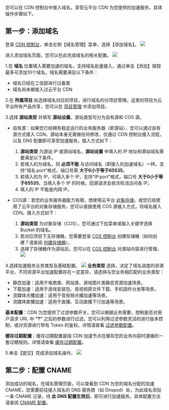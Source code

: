 您可以在 CDN 控制台中接入域名，享受云平台 CDN 为您提供的加速服务，具体操作步骤如下。

## 第一步：添加域名
登录 [CDN 控制台](http://console.tcecqpoc.fsphere.cn/cdn)，单击左侧【域名管理】菜单，选择【添加域名】。
![](http://imgcache.tcecqpoc.fsphere.cn/image/mc.qcloudimg.com/static/img/b1c4623293ce5e4600bd905d5a795622/addhost.png)

进入添加域名页面，您可以在此完成域名的相关配置。
![](http://imgcache.tcecqpoc.fsphere.cn/image/mc.qcloudimg.com/static/img/4a91aee865755eb8a6b3e2fdfd672f88/adddomain.png)

1.在 **域名** 位置填入需要加速的域名，支持域名批量接入，通过单击【添加】按钮最多可添加10个域名。域名需要满足以下条件：
+ 域名已经在工信部进行过备案
+ 域名尚未被接入过云平台 CDN

2.在 **所属项目** 处选择域名对应的项目，进行域名的分项目管理，这里的项目为云平台所有产品共享，您可以在 [项目管理](http://console.tcecqpoc.fsphere.cn/project) 中添加项目。

3.选择 **源站类型** 并填写 **源站设置**。源站类型可分为自有源和 COS 源。
+ 自有源：如果您已经拥有稳定运行的业务服务器（即源站），您可以通过自有源方式接入 CDN。源站本身无需做任何修改，仅通过 CDN 控制台接入流程，以及 DNS 配置即可享受加速服务。接入方式如下：
	1. **源站类型** 为源站 IP 或源站域名，**源站设置** 中填入的 IP 地址和源站域名需要满足以下条件。
	2. 若填入的为域名，则 **必须不能** 与访问域名（即接入的加速域名）一样。支持“域名:port”格式，端口号需 **大于0小于等于65535**。
	3. 若填入的为 IP，可填入多个 IP，支持“IP:port”格式，端口号 **大于0小于等于65535**。当填入多个 IP 的时候，回源请求会依次轮流访问各 IP。
	4. 填入的 IP 不能是内网 IP。

+ COS源：若您的业务服务器能力有限，想使用云平台 [对象存储](/product/cos.html)，或您已经使用了云平台的对象存储服务，您可以直接使用 COS 源接入方式，将域名接入 CDN。接入方式如下：
	1. **源站类型** 为对象存储（COS），您可通过下拉菜单或输入关键字选择 Bucket 的域名。
	2. 若对应项目下无存储桶，您需要登录 [COS 控制台](http://console.tcecqpoc.fsphere.cn/cos) 创建存储桶（如何创建？请查阅 [创建存储桶](/document/product/436/6245#.E5.88.9B.E5.BB.BA.E5.AD.98.E5.82.A8.E6.A1.B6)）。
	3. 选择了存储桶作为源站后，您可以在 [COS 控制台](http://console.tcecqpoc.fsphere.cn/cos) 对源站内容进行管理。
![](http://imgcache.tcecqpoc.fsphere.cn/image/mc.qcloudimg.com/static/img/29c2831770c54390c8173fdcd8a00eee/addhostcos.png)

4.选择加速服务业务类型及基础配置。
![](http://imgcache.tcecqpoc.fsphere.cn/image/mc.qcloudimg.com/static/img/1cb32d26230380e8b22cc4f6663042ad/speedset.png)
**业务类型** 选择，决定了域名调度的资源平台，不同资源平台加速配置存在一定差异，请选择与您业务相匹配的业务类型：
-  静态加速：适用于电商类、网站类、游戏图片类静态资源加速场景。
-  下载加速：适用于游戏安装包、音视频原文件下载、手机固件分发等场景。
-  流媒体点播加速：适用于音视频点播加速等场景。
-  流媒体直播加速：适用于直播、互动直播下行加速等场景。

**基本配置**：CDN 为您提供了过滤参数开关，您可以根据业务需要，控制是否对用户请求 URL 中 **“?”** 之后的参数进行过滤。您可以利用过滤参数灵活的进行版本控制，或对资源进行带有 Token 的鉴权。详情请查看 [过滤参数配置](/doc/product/228/6291)。

**缓存过期配置**：缓存过期配置是指 CDN 加速节点在缓存您的业务内容时遵循的一套过期规则。详情请查看 [缓存过期配置](/doc/product/228/6290)。

5.单击【提交】完成添加域名操作。
![](http://imgcache.tcecqpoc.fsphere.cn/image/mc.qcloudimg.com/static/img/c3ff6aae83f3b19b242f859df32ab7bd/addok.png)

## 第二步：配置 CNAME
添加成功的域名，在域名管理页面，可以查看到 CDN 为您的域名分配的加速 CNAME，您需要前往接入域名的 DNS 服务商（如 Dnspod）处，为此域名添加一条 CNAME 记录，待 **此 DNS 配置生效后**，即可进行加速服务。具体配置方法请查阅 [CNAME 配置](/doc/product/228/3121)。